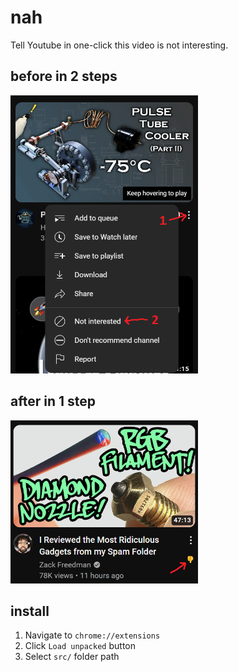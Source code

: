 # **nah**
Tell Youtube in one-click this video is not interesting.

## **before in 2 steps**
<img src="img/before.jpg" width=300 />

## **after in 1 step**
<img src="img/after.jpg" width=300 />

## install
1. Navigate to `chrome://extensions`
1. Click `Load unpacked` button
1. Select `src/` folder path
